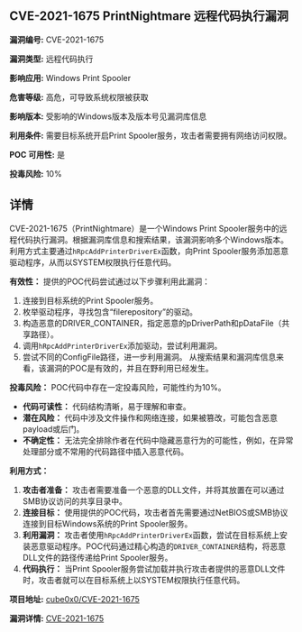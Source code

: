 ## CVE-2021-1675 PrintNightmare 远程代码执行漏洞

**漏洞编号:** CVE-2021-1675

**漏洞类型:** 远程代码执行

**影响应用:** Windows Print Spooler

**危害等级:** 高危，可导致系统权限被获取

**影响版本:** 受影响的Windows版本及版本号见漏洞库信息

**利用条件:** 需要目标系统开启Print Spooler服务，攻击者需要拥有网络访问权限。

**POC 可用性:** 是

**投毒风险:** 10%

## 详情

CVE-2021-1675（PrintNightmare）是一个Windows Print Spooler服务中的远程代码执行漏洞。根据漏洞库信息和搜索结果，该漏洞影响多个Windows版本。利用方式主要通过`hRpcAddPrinterDriverEx`函数，向Print Spooler服务添加恶意驱动程序，从而以SYSTEM权限执行任意代码。 

**有效性：**
提供的POC代码尝试通过以下步骤利用此漏洞：
1.  连接到目标系统的Print Spooler服务。
2.  枚举驱动程序，寻找包含“filerepository”的驱动。
3.  构造恶意的DRIVER_CONTAINER，指定恶意的pDriverPath和pDataFile（共享路径）。
4.  调用`hRpcAddPrinterDriverEx`添加驱动，尝试利用漏洞。
5.  尝试不同的ConfigFile路径，进一步利用漏洞。
从搜索结果和漏洞库信息来看，该漏洞的POC是有效的，并且在野利用已经发生。

**投毒风险：**
POC代码中存在一定投毒风险，可能性约为10%。
*   **代码可读性：** 代码结构清晰，易于理解和审查。
*   **潜在风险：** 代码中涉及文件操作和网络连接，如果被篡改，可能包含恶意payload或后门。
*   **不确定性：** 无法完全排除作者在代码中隐藏恶意行为的可能性，例如，在异常处理部分或不常用的代码路径中插入恶意代码。

**利用方式：**
1.  **攻击者准备：** 攻击者需要准备一个恶意的DLL文件，并将其放置在可以通过SMB协议访问的共享目录中。
2.  **连接目标：**  使用提供的POC代码，攻击者首先需要通过NetBIOS或SMB协议连接到目标Windows系统的Print Spooler服务。
3.  **利用漏洞：**  攻击者使用`hRpcAddPrinterDriverEx`函数，尝试在目标系统上安装恶意驱动程序。POC代码通过精心构造的`DRIVER_CONTAINER`结构，将恶意DLL文件的路径传递给Print Spooler服务。
4.  **代码执行：** 当Print Spooler服务尝试加载并执行攻击者提供的恶意DLL文件时，攻击者就可以在目标系统上以SYSTEM权限执行任意代码。

**项目地址:** [cube0x0/CVE-2021-1675](https://github.com/cube0x0/CVE-2021-1675)

**漏洞详情:** [CVE-2021-1675](https://nvd.nist.gov/vuln/detail/CVE-2021-1675)